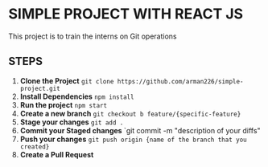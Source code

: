 # SIMPLE PROJECT WITH REACT JS

This project is to train the interns on Git operations

## STEPS

1. **Clone the Project** `git clone https://github.com/arman226/simple-project.git`
2. **Install Dependencies** `npm install`
3. **Run the project** `npm start`
4. **Create a new branch** `git checkout b feature/{specific-feature}`
5. **Stage your changes** `git add .`
6. **Commit your Staged changes** `git commit -m "description of your diffs"
7. **Push your changes** `git push origin {name of the branch that you created}`
8. **Create a Pull Request**

